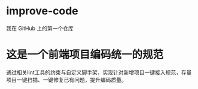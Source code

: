 # improve-code
我在 GitHub 上的第一个仓库

# 这是一个前端项目编码统一的规范
通过相关lint工具的约束与自定义脚手架，实现针对新增项目一键接入规范，存量项目一键扫描、一键修复已有问题，提升编码质量。
